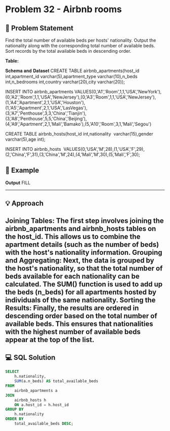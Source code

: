 # Problem 32 - Airbnb rooms

## 📄 Problem Statement
Find the total number of available beds per hosts' nationality. Output the nationality along with the corresponding total number of available beds. Sort records by the total available beds in descending order.

**Table:** 

𝐒𝐜𝐡𝐞𝐦𝐚 𝐚𝐧𝐝 𝐃𝐚𝐭𝐚𝐬𝐞𝐭
CREATE TABLE airbnb_apartments(host_id int,apartment_id varchar(5),apartment_type varchar(10),n_beds int,n_bedrooms int,country varchar(20),city varchar(20)); 

INSERT INTO airbnb_apartments VALUES(0,'A1','Room',1,1,'USA','NewYork'),(0,'A2','Room',1,1,'USA','NewJersey'),(0,'A3','Room',1,1,'USA','NewJersey'),(1,'A4','Apartment',2,1,'USA','Houston'),(1,'A5','Apartment',2,1,'USA','LasVegas'),(3,'A7','Penthouse',3,3,'China','Tianjin'),(3,'A8','Penthouse',5,5,'China','Beijing'),(4,'A9','Apartment',2,1,'Mali','Bamako'),(5,'A10','Room',3,1,'Mali','Segou') 

CREATE TABLE airbnb_hosts(host_id int,nationality  varchar(15),gender varchar(5),age int); 

INSERT INTO airbnb_hosts  VALUES(0,’USA','M',28),(1,'USA','F',29),(2,'China','F',31),(3,'China','M',24),(4,'Mali','M',30),(5,'Mali','F',30);


## 🧪 Example

**Output**
FILL

---

## 💡 Approach

Joining Tables: The first step involves joining the airbnb_apartments and airbnb_hosts tables on the host_id. This allows us to combine the apartment details (such as the number of beds) with the host's nationality information. 
Grouping and Aggregating: Next, the data is grouped by the host's nationality, so that the total number of beds available for each nationality can be calculated. The SUM() function is used to add up the beds (n_beds) for all apartments hosted by individuals of the same nationality. 
Sorting the Results: Finally, the results are ordered in descending order based on the total number of available beds. This ensures that nationalities with the highest number of available beds appear at the top of the list.
---

## 💻 SQL Solution

```sql
SELECT 
    h.nationality,
    SUM(a.n_beds) AS total_available_beds
FROM 
    airbnb_apartments a
JOIN 
    airbnb_hosts h
    ON a.host_id = h.host_id
GROUP BY 
    h.nationality
ORDER BY 
    total_available_beds DESC;
